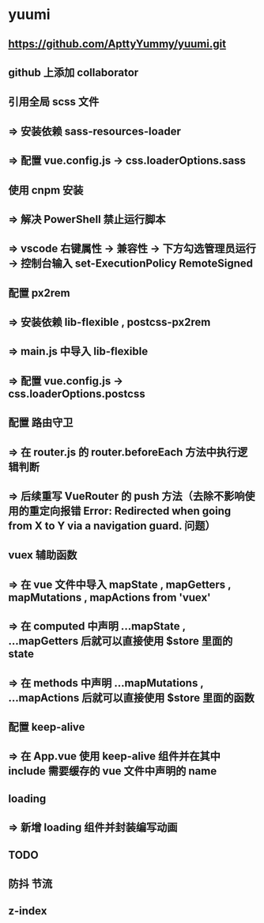 # yuumi

## https://github.com/ApttyYummy/yuumi.git
## github 上添加 collaborator

## 引用全局 scss 文件
## => 安装依赖 sass-resources-loader
## => 配置 vue.config.js -> css.loaderOptions.sass

## 使用 cnpm 安装
## => 解决 PowerShell 禁止运行脚本
## => vscode 右键属性 -> 兼容性 -> 下方勾选管理员运行 -> 控制台输入 set-ExecutionPolicy RemoteSigned

## 配置 px2rem 
## => 安装依赖 lib-flexible , postcss-px2rem
## => main.js 中导入 lib-flexible
## => 配置 vue.config.js -> css.loaderOptions.postcss

## 配置 路由守卫
## => 在 router.js 的 router.beforeEach 方法中执行逻辑判断
## => 后续重写 VueRouter 的 push 方法（去除不影响使用的重定向报错 Error: Redirected when going from X to Y via a navigation guard. 问题）

## vuex 辅助函数
## => 在 vue 文件中导入 mapState , mapGetters , mapMutations , mapActions from 'vuex'
## => 在 computed 中声明 ...mapState , ...mapGetters 后就可以直接使用 $store 里面的 state
## => 在 methods 中声明 ...mapMutations , ...mapActions 后就可以直接使用 $store 里面的函数

## 配置 keep-alive
## => 在 App.vue 使用 keep-alive 组件并在其中 include 需要缓存的 vue 文件中声明的 name

## loading
## => 新增 loading 组件并封装编写动画

## TODO
## 防抖 节流
## z-index
